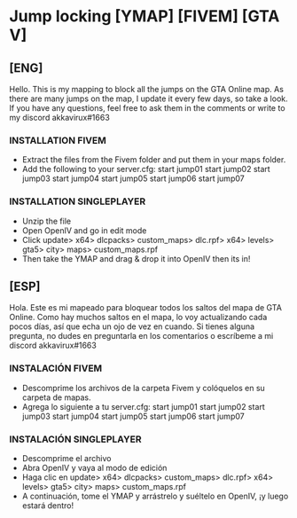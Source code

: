 # Jump locking [YMAP] [FIVEM] [GTA V]
## [ENG]
Hello.
This is my mapping to block all the jumps on the GTA Online map. As there are many jumps on the map, I update it every few days, so take a look. If you have any questions, feel free to ask them in the comments or write to my discord akkavirux#1663

### INSTALLATION FIVEM
- Extract the files from the Fivem folder and put them in your maps folder.
- Add the following to your server.cfg:
start jump01
start jump02
start jump03
start jump04
start jump05
start jump06
start jump07

### INSTALLATION SINGLEPLAYER
- Unzip the file
- Open OpenIV and go in edit mode
- Click update> x64> dlcpacks> custom_maps> dlc.rpf> x64> levels> gta5> city> maps> custom_maps.rpf
- Then take the YMAP and drag & drop it into OpenIV then its in!

## [ESP]
Hola.
Este es mi mapeado para bloquear todos los saltos del mapa de GTA Online. Como hay muchos saltos en el mapa, lo voy actualizando cada pocos días, así que echa un ojo de vez en cuando. Si tienes alguna pregunta, no dudes en preguntarla en los comentarios o escríbeme a mi discord akkavirux#1663

### INSTALACIÓN FIVEM
- Descomprime los archivos de la carpeta Fivem y colóquelos en su carpeta de mapas.
- Agrega lo siguiente a tu server.cfg:
start jump01
start jump02
start jump03
start jump04
start jump05
start jump06
start jump07

### INSTALACIÓN SINGLEPLAYER
- Descomprime el archivo
- Abra OpenIV y vaya al modo de edición
- Haga clic en update> x64> dlcpacks> custom_maps> dlc.rpf> x64> levels> gta5> city> maps> custom_maps.rpf
- A continuación, tome el YMAP y arrástrelo y suéltelo en OpenIV, ¡y luego estará dentro!
